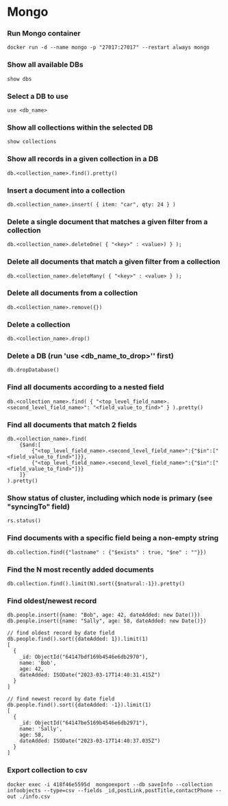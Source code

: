# Mongo

### Run Mongo container
```shell
docker run -d --name mongo -p "27017:27017" --restart always mongo
```

### Show all available DBs
```shell
show dbs
```

### Select a DB to use
```shell
use <db_name>
```

### Show all collections within the selected DB
```shell
show collections
```

### Show all records in a given collection in a DB
```shell
db.<collection_name>.find().pretty()
```

### Insert a document into a collection
```shell
db.<collection_name>.insert( { item: "car", qty: 24 } )
```

### Delete a single document that matches a given filter from a collection
```shell
db.<collection_name>.deleteOne( { "<key>" : <value>) } );
```

### Delete all documents that match a given filter from a collection
```shell
db.<collection_name>.deleteMany( { "<key>" : <value> } );
```

### Delete all documents from a collection
```shell
db.<collection_name>.remove({})
```

### Delete a collection
```shell
db.<collection_name>.drop()
```

### Delete a DB (run 'use <db_name_to_drop>'' first)
```shell
db.dropDatabase()
```

### Find all documents according to a nested field
```shell
db.<collection_name>.find( { "<top_level_field_name>.<second_level_field_name>": "<field_value_to_find>" } ).pretty()
```

### Find all documents that match 2 fields
```shell
db.<collection_name>.find(
    {$and:[
        {"<top_level_field_name>.<second_level_field_name>":{"$in":["<field_value_to_find>"]}},
        {"<top_level_field_name>.<second_level_field_name>":{"$in":["<field_value_to_find>"]}}
    ]}
).pretty()
```

### Show status of cluster, including which node is primary (see "syncingTo" field)
```shell
rs.status()
```

### Find documents with a specific field being a non-empty string
```shell
db.collection.find({"lastname" : {"$exists" : true, "$ne" : ""}})
```

### Find the N most recently added documents
```shell
db.collection.find().limit(N).sort({$natural:-1}).pretty()
```

### Find oldest/newest record
```shell
db.people.insert({name: "Bob", age: 42, dateAdded: new Date()})
db.people.insert({name: "Sally", age: 58, dateAdded: new Date()})

// find oldest record by date field
db.people.find().sort({dateAdded: 1}).limit(1)
[
  {
    _id: ObjectId("64147bdf169b4546e6db2970"),
    name: 'Bob',
    age: 42,
    dateAdded: ISODate("2023-03-17T14:40:31.415Z")
  }
]

// find newest record by date field
db.people.find().sort({dateAdded: -1}).limit(1)
[
  {
    _id: ObjectId("64147be5169b4546e6db2971"),
    name: 'Sally',
    age: 58,
    dateAdded: ISODate("2023-03-17T14:40:37.035Z")
  }
]
```

### Export collection to csv
```shell
docker exec -i 418f46e5595d  mongoexport --db saveInfo --collection infoobjects --type=csv --fields _id,postLink,postTitle,contactPhone --out ./info.csv
```
